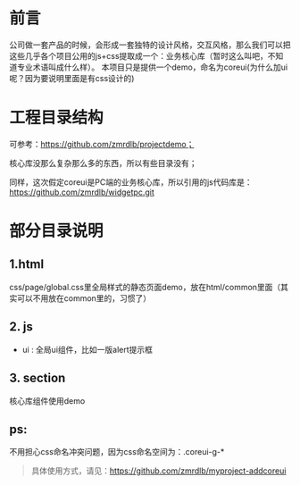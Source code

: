 # 前言

公司做一套产品的时候，会形成一套独特的设计风格，交互风格，那么我们可以把这些几乎各个项目公用的js+css提取成一个：业务核心库（暂时这么叫吧，不知道专业术语叫成什么样）。
本项目只是提供一个demo，命名为coreui(为什么加ui呢？因为要说明里面是有css设计的)

# 工程目录结构

可参考：https://github.com/zmrdlb/projectdemo；

核心库没那么复杂那么多的东西，所以有些目录没有；

同样，这次假定coreui是PC端的业务核心库，所以引用的js代码库是：https://github.com/zmrdlb/widgetpc.git

# 部分目录说明

## 1.html

css/page/global.css里全局样式的静态页面demo，放在html/common里面（其实可以不用放在common里的，习惯了）

## 2. js

- ui : 全局ui组件，比如一版alert提示框

## 3. section

核心库组件使用demo

## ps:

不用担心css命名冲突问题，因为css命名空间为：.coreui-g-*

> 具体使用方式，请见：https://github.com/zmrdlb/myproject-addcoreui

